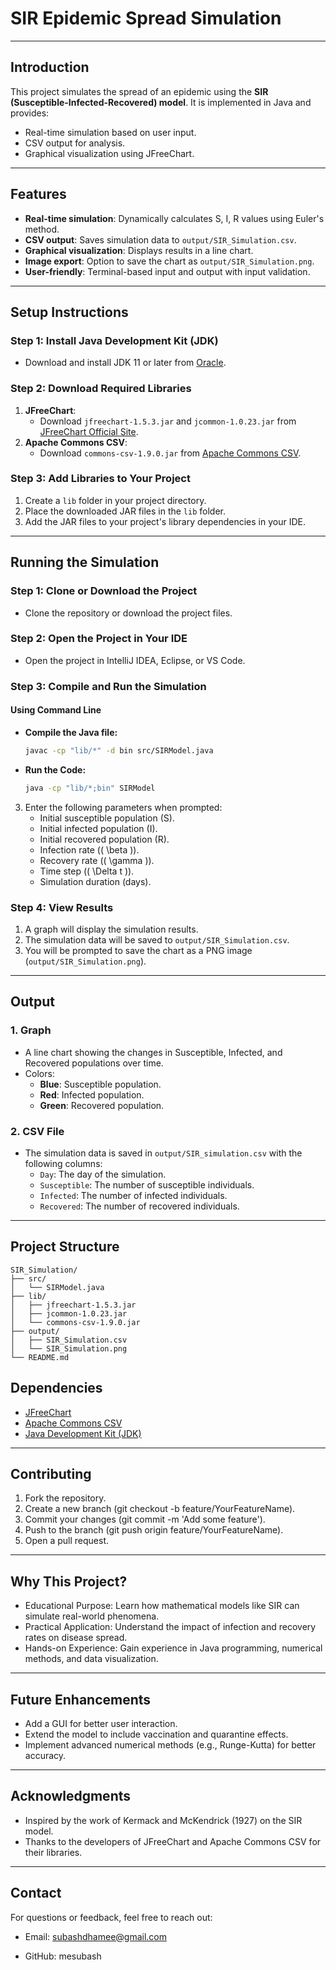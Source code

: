 # SIR Epidemic Spread Simulation

---

## Introduction

This project simulates the spread of an epidemic using the **SIR (Susceptible-Infected-Recovered) model**. It is implemented in Java and provides:

- Real-time simulation based on user input.
- CSV output for analysis.
- Graphical visualization using JFreeChart.

---

## Features

- **Real-time simulation**: Dynamically calculates S, I, R values using Euler's method.
- **CSV output**: Saves simulation data to `output/SIR_Simulation.csv`.
- **Graphical visualization**: Displays results in a line chart.
- **Image export**: Option to save the chart as `output/SIR_Simulation.png`.
- **User-friendly**: Terminal-based input and output with input validation.

---

## Setup Instructions

### Step 1: Install Java Development Kit (JDK)

- Download and install JDK 11 or later from [Oracle](https://www.oracle.com/java/technologies/javase-downloads.html).

### Step 2: Download Required Libraries

1. **JFreeChart**:
   - Download `jfreechart-1.5.3.jar` and `jcommon-1.0.23.jar` from [JFreeChart Official Site](http://www.jfree.org/jfreechart/).
2. **Apache Commons CSV**:
   - Download `commons-csv-1.9.0.jar` from [Apache Commons CSV](https://commons.apache.org/proper/commons-csv/).

### Step 3: Add Libraries to Your Project

1. Create a `lib` folder in your project directory.
2. Place the downloaded JAR files in the `lib` folder.
3. Add the JAR files to your project's library dependencies in your IDE.

---

## Running the Simulation

### Step 1: Clone or Download the Project

- Clone the repository or download the project files.

### Step 2: Open the Project in Your IDE

- Open the project in IntelliJ IDEA, Eclipse, or VS Code.

### Step 3: Compile and Run the Simulation

#### Using Command Line

- **Compile the Java file:**
  ```sh
  javac -cp "lib/*" -d bin src/SIRModel.java
  ```
- **Run the Code:**

  ```sh
  java -cp "lib/*;bin" SIRModel


  ```

3. Enter the following parameters when prompted:
   - Initial susceptible population (S).
   - Initial infected population (I).
   - Initial recovered population (R).
   - Infection rate (\( \beta \)).
   - Recovery rate (\( \gamma \)).
   - Time step (\( \Delta t \)).
   - Simulation duration (days).

### Step 4: View Results

1. A graph will display the simulation results.
2. The simulation data will be saved to `output/SIR_Simulation.csv`.
3. You will be prompted to save the chart as a PNG image (`output/SIR_Simulation.png`).


---

## Output

### 1. Graph
- A line chart showing the changes in Susceptible, Infected, and Recovered populations over time.
- Colors:
  - **Blue**: Susceptible population.
  - **Red**: Infected population.
  - **Green**: Recovered population.

### 2. CSV File

- The simulation data is saved in `output/SIR_simulation.csv` with the following columns:
  - `Day`: The day of the simulation.
  - `Susceptible`: The number of susceptible individuals.
  - `Infected`: The number of infected individuals.
  - `Recovered`: The number of recovered individuals.

---

## Project Structure

```plaintext
SIR_Simulation/  
├── src/  
│   └── SIRModel.java  
├── lib/  
│   ├── jfreechart-1.5.3.jar  
│   ├── jcommon-1.0.23.jar  
│   └── commons-csv-1.9.0.jar  
├── output/  
│   ├── SIR_Simulation.csv  
│   └── SIR_Simulation.png  
└── README.md  

```

## Dependencies

- [JFreeChart](https://www.jfree.org/jfreechart/)
- [Apache Commons CSV](https://commons.apache.org/proper/commons-csv/)
- [Java Development Kit (JDK)](https://www.oracle.com/java/technologies/downloads/)

---

## Contributing

1.  Fork the repository.
2.  Create a new branch (git checkout -b feature/YourFeatureName).
3.  Commit your changes (git commit -m 'Add some feature').
4.  Push to the branch (git push origin feature/YourFeatureName).
5.  Open a pull request.

---

## Why This Project?

- Educational Purpose: Learn how mathematical models like SIR can simulate real-world phenomena.
- Practical Application: Understand the impact of infection and recovery rates on disease spread.
- Hands-on Experience: Gain experience in Java programming, numerical methods, and data visualization.

---

## Future Enhancements

- Add a GUI for better user interaction.
- Extend the model to include vaccination and quarantine effects.
- Implement advanced numerical methods (e.g., Runge-Kutta) for better accuracy.

---

## Acknowledgments

- Inspired by the work of Kermack and McKendrick (1927) on the SIR model.
- Thanks to the developers of JFreeChart and Apache Commons CSV for their libraries.

---

## Contact

For questions or feedback, feel free to reach out:

- Email: subashdhamee@gmail.com

- GitHub: mesubash
